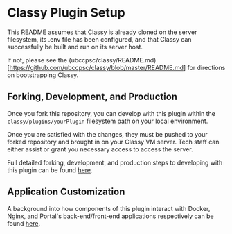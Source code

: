 # Classy Plugin Setup

This README assumes that Classy is already cloned on the server filesystem, its .env file has been configured, and that Classy can successfully be built and run on its server host.

If not, please see the (ubccpsc/classy/README.md)[https://github.com/ubccpsc/classy/blob/master/README.md] for directions on bootstrapping Classy.

## Forking, Development, and Production

Once you fork this repository, you can develop with this plugin within the `classy/plugins/yourPlugin` filesystem path on your local environment. 

Once you are satisfied with the changes, they must be pushed to your forked repository and brought in on your Classy VM server. Tech staff can either assist or grant you necessary access to access the server.

Full detailed forking, development, and production steps to developing with this plugin can be found [here](https://github.com/ubccpsc/classy/blob/master/docs/developer/customization.md#steps-to-customize-plugin).

## Application Customization

A background into how components of this plugin interact with Docker, Nginx, and Portal's back-end/front-end applications respectively can be found [here](https://github.com/ubccpsc/classy/blob/master/docs/developer/customization.md#application-customization).

